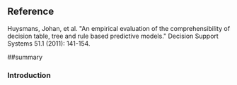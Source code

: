 ## Reference
Huysmans, Johan, et al. "An empirical evaluation of the comprehensibility of decision table, tree and rule based predictive models." Decision Support Systems 51.1 (2011): 141-154.

##summary
### Introduction
